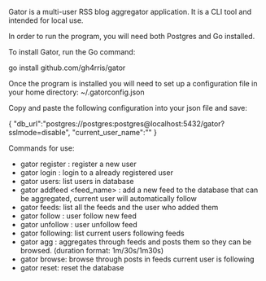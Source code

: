 Gator is a multi-user RSS blog aggregator application. It is a CLI
tool and intended for local use.

In order to run the program, you will need both Postgres and Go
installed.

To install Gator, run the Go command:

go install github.com/gh4rris/gator

Once the program is installed you will need to set up a configuration
file in your home directory: ~/.gatorconfig.json

Copy and paste the following configuration into your json file and
save:

{
"db_url":"postgres://postgres:postgres@localhost:5432/gator?sslmode=disable",
"current_user_name":""
}

Commands for use:

- gator register <name>: register a new user
- gator login <name>: login to a already registered user
- gator users: list users in database
- gator addfeed <feed_name> <url>: add a new feed to the database that can
  be aggregated, current user will automatically follow
- gator feeds: list all the feeds and the user who added them
- gator follow <url>: user follow new feed
- gator unfollow <url>: user unfollow feed
- gator following: list current users following feeds
- gator agg <duration>: aggregates through feeds and posts them so they can
  be browsed. (duration format: 1m/30s/1m30s)
- gator browse: browse through posts in feeds current user is following
- gator reset: reset the database
